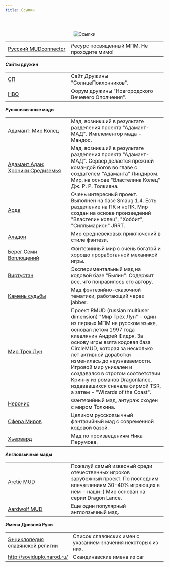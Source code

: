 ```yaml
---
title: Ссылки
---
```


&nbsp;

<p style='text-align: center'>
    <img src="/img/tit_links.jpg" alt='Ссылки' />
</p>

<table class='table-links'>
<tr>
    <td style='width:40%'><a href='http://www.mudconnector.su/' target='_blank'>Русский MUDconnector</a></td>
    <td><i class='letter letter-r'>Р</i>есурс посвященный МПМ. Не проходите мимо!</td>
</tr>
</table>

<p class='mt-4'>
    <strong><i class="letter letter-s mt-4">С</i>айты дружин</strong>
</p>

<table class='table-links'>
<tr>
    <td style='width:40%'><a href='http://spdrug.narod.ru/' target='_blank'>СП</a></td>
    <td>Сайт Дружины "СолнцеПоклонников".</td>
</tr>
<tr>
    <td><a href='http://nvo.forum24.ru/' target='_blank'>НВО</a></td>
    <td>Форум дружины "Новгородского Вечевего Ополчения".</td>
</tr>
</table>

<p class='mt-4'>
    <strong><i class="letter letter-r mt-4">Р</i>усскоязычные мады</strong>
</p>

<table class='table-links'>
<tr>
    <td style='width:40%'><a href='http://www.a-mud.ru/' target='_blank'>Адамант: Мир Колец</a></td>
    <td>Мад, возникший в результате разделения проекта "Адамант-МАД". Имплементор мада - Мандос.</td>
</tr>
<tr>
    <td><a href='http://www.adan.ru/' target='_blank'>Адамант Адан: Хроники Средиземья</a></td>
    <td>Мад, возникший в результате разделения проекта "Адамант-МАД". Сервер делается прежней командой богов во главе с создателем "Адаманта" Линдиром. Мир, на основе "Властелина Колец" Дж. Р. Р. Толкиена.</td>
</tr>
<tr>
    <td><a href='http://www.arda.pp.ru/' target='_blank'>Арда</a></td>
    <td>Очень интересный проект. Выполнен на базе Smaug 1.4. Есть разделение на ПК и ноПК. Мир создан на основе произведений "Властелин колец", "Хоббит", "Силльмарион" JRRT.</td>
</tr>
<tr>
    <td><a href='http://aladon.sovintel.ru/' target='_blank'>Аладон</a></td>
    <td>Мир средневековых приключений в стиле фэнтези.</td>
</tr>
<tr>
    <td><a href='http://mud.c7i.ru/' target='_blank'>Берег Семи Воплощений</a></td>
    <td>Фэнтезийный мир с очень богатой и хорошо проработанной механикой игры.</td>
</tr>
<tr>
    <td><a href='http://mud.kharkov.org/' target='_blank'>Виртустан</a></td>
    <td>Экспериментальный мад на кодовой базе "Былин". Содержит все, что понравилось его автору.</td>
</tr>
<tr>
    <td><a href='https://jabbergames.ru/' target='_blank'>Камень судьбы</a></td>
    <td>Мад фэнтезийно-сказочной тематики, работающий через jabber.</td>
</tr>
<tr>
    <td><a href='http://www.rmud.ru/' target='_blank'>Мир Трех Лун</a></td>
    <td>Проект RMUD (russian multiuser dimension) "Мир Трёх Лун" - один из первых МПМ на русском языке, основал летом 1997 года киевлянин Андрей Фидря. За основу игры взята кодовая база CircleMUD, которая за несколько лет активной доработки изменилась до неузнаваемости. Игровой мир уникален и создавался в строгом соответствии Кринну из романов Dragonlance, издававшихся сначала фирмой TSR, а затем - "Wizards of the Coast".</td>
</tr>
<tr>
    <td><a href='http://neronis.ru/' target='_blank'>Неронис</a></td>
    <td>Фэнтезийный мад, антураж сходен с миром Толкина.</td>
</tr>
<tr>
    <td><a href='http://sowmud.ru/' target='_blank'>Сфера Миров</a></td>
    <td>Целиком русскоязычный фэнтазийный мад с современной кодовой базой.</td>
</tr>
<tr>
    <td><a href='http://hiervard.ru/' target='_blank'>Хьервард</a></td>
    <td>Мад по произведениям Ника Перумова.</td>
</tr>
</table>

<p class='mt-4'>
    <strong><i class="letter letter-a mt-4">А</i>нглоязычные мады</strong>
</p>

<table class='table-links'>
<tr>
    <td style='width:40%'><a href='http://mud.arctic.org/' target='_blank'>Arctic MUD</a></td>
    <td>Пожалуй самый извесный среди отечественных игроков зарубежный проект. По последним впечатлениям 30-40% играющих в нем - наши :) Мир основан на серии Dragon Lance.</td>
</tr>
<tr>
    <td><a href='https://www.aardwolf.com/' target='_blank'>Aardwolf MUD</a></td>
    <td>Еще один популярный англоязычный мад.</td>
</tr>
</table>

<p class='mt-4'>
    <strong><i class="letter letter-i mt-4">И</i>мена Древней Руси</strong>
</p>

<table class='table-links'>
<tr>
    <td style='width:40%'><a href='http://paganism.msk.ru/name/name.htm' target='_blank'>Энциклопедия славянской религии</a></td>
    <td>Список славянских имен с указанием значения некоторых из них.</td>
</tr>
<tr>
    <td><a href='http://soviduplo.narod.ru/saga/names.htm' target='_blank'>http://soviduplo.narod.ru/</a></td>
    <td>Скандинавские имена из саг</td>
</tr>
</table>